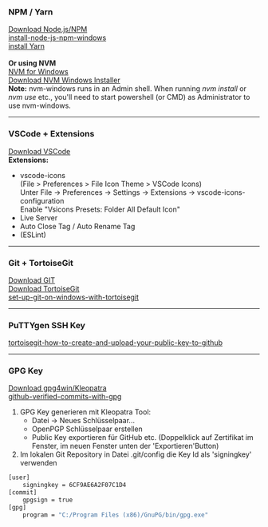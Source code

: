 ### **NPM / Yarn**
[Download Node.js/NPM](https://nodejs.org/en/)  
[install-node-js-npm-windows](https://blog.teamtreehouse.com/install-node-js-npm-windows)  
[install Yarn](https://classic.yarnpkg.com/en/docs/install/)  
&nbsp;  
**Or using NVM**  
[NVM for Windows](https://github.com/coreybutler/nvm-windows#node-version-manager-nvm-for-windows)  
[Download NVM Windows Installer](https://github.com/coreybutler/nvm-windows/releases)  
**Note:** nvm-windows runs in an Admin shell. When running *nvm install* or *nvm use* etc., you'll need to start powershell (or CMD) as Administrator to use nvm-windows.

----

### **VSCode + Extensions**  
[Download VSCode](https://code.visualstudio.com/download)  
**Extensions:**  
- vscode-icons  
  (File > Preferences > File Icon Theme > VSCode Icons)  
  Unter File -> Preferences -> Settings -> Extensions -> vscode-icons-configuration  
  Enable "Vsicons Presets: Folder All Default Icon"
- Live Server
- Auto Close Tag / Auto Rename Tag
- (ESLint)

----

### **Git + TortoiseGit**  
[Download GIT](https://git-scm.com/download/win)  
[Download TortoiseGit](https://tortoisegit.org/download/)  
[set-up-git-on-windows-with-tortoisegit](https://articles.assembla.com/en/articles/748191-set-up-git-on-windows-with-tortoisegit)  

----

### **PuTTYgen SSH Key**
[tortoisegit-how-to-create-and-upload-your-public-key-to-github](https://medium.com/chaya-thilakumara/tortoisegit-how-to-create-and-upload-your-public-key-to-github-884b7b619329)  

----

### **GPG Key** 
[Download gpg4win/Kleopatra](https://www.gpg4win.de/download-de.html)  
[github-verified-commits-with-gpg](https://pete.akeo.ie/2018/10/github-verified-commits-with-gpg.html)  

1. GPG Key generieren mit Kleopatra Tool:  
    * Datei -> Neues Schlüsselpaar...  
    * OpenPGP Schlüsselpaar erstellen
    * Public Key exportieren für GitHub etc. (Doppelklick auf Zertifikat im Fenster, im neuen Fenster unten der 'Exportieren'Button)
2. Im lokalen Git Repository in Datei .git/config die Key Id als 'signingkey' verwenden

```bash
[user]
    signingkey = 6CF9AE6A2F07C1D4
[commit]
    gpgsign = true
[gpg]
    program = "C:/Program Files (x86)/GnuPG/bin/gpg.exe"
```